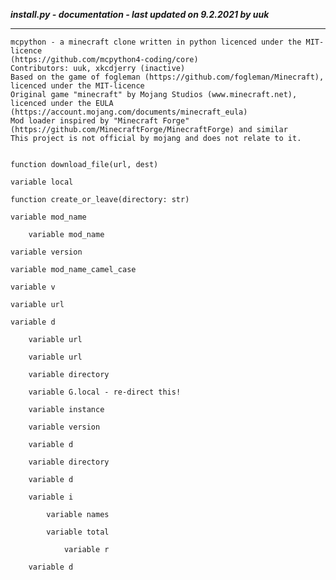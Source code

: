 ***install.py - documentation - last updated on 9.2.2021 by uuk***
___

    mcpython - a minecraft clone written in python licenced under the MIT-licence 
    (https://github.com/mcpython4-coding/core)
    Contributors: uuk, xkcdjerry (inactive)
    Based on the game of fogleman (https://github.com/fogleman/Minecraft), licenced under the MIT-licence
    Original game "minecraft" by Mojang Studios (www.minecraft.net), licenced under the EULA
    (https://account.mojang.com/documents/minecraft_eula)
    Mod loader inspired by "Minecraft Forge" (https://github.com/MinecraftForge/MinecraftForge) and similar
    This project is not official by mojang and does not relate to it.


    function download_file(url, dest)

    variable local

    function create_or_leave(directory: str)

    variable mod_name

        variable mod_name

    variable version

    variable mod_name_camel_case

    variable v

    variable url

    variable d

        variable url

        variable url

        variable directory

        variable G.local - re-direct this!

        variable instance

        variable version

        variable d

        variable directory

        variable d

        variable i

            variable names

            variable total

                variable r

        variable d